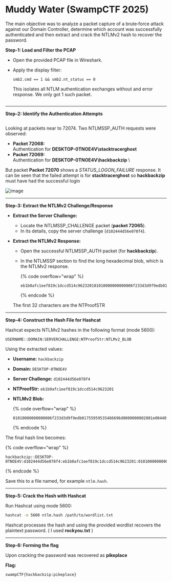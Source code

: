 # Muddy Water (SwampCTF 2025)

The main objective was to analyze a packet capture of a brute‑force attack against our Domain Controller, determine which account was successfully authenticated and then extract and crack the NTLMv2 hash to recover the password.

**Step‑1: Load and Filter the PCAP**

* Open the provided PCAP file in Wireshark.
*   Apply the display filter:

    ```
    smb2.cmd == 1 && smb2.nt_status == 0
    ```

    This isolates all NTLM authentication exchanges without and error response. We only got 1 such packet.

<figure><img src="https://github.com/user-attachments/assets/cee1e255-718b-4a36-bb6f-a618a7a9fe8a" alt=""><figcaption></figcaption></figure>

***

**Step‑2: Identify the Authentication Attempts**

<figure><img src="https://github.com/user-attachments/assets/78925b66-bd4c-42fc-8c44-5cbff96ee051" alt=""><figcaption></figcaption></figure>

Looking at packets near to 72074. Two NTLMSSP\_AUTH requests were observed:

* **Packet 72068:**\
  Authentication for **DESKTOP-0TNOE4V\stacktracerghost**
* **Packet 72069:**\
  Authentication for **DESKTOP-0TNOE4V\hackbackzip** \\

But packet **Packet 72070** shows a _STATUS\_LOGON\_FAILURE_ response. It can be seen that the failed attempt is for **stacktracerghost** so **hackbackzip** must have had the successful login

![image](https://github.com/user-attachments/assets/b97faee1-8f56-4b94-b471-f8e771d9d229)

***

**Step‑3: Extract the NTLMv2 Challenge/Response**

* **Extract the Server Challenge:**
  * Locate the NTLMSSP\_CHALLENGE packet (**packet 72065**).
  * In its details, copy the server challenge (`d102444d56e078f4`).
*   **Extract the NTLMv2 Response:**

    * Open the successful NTLMSSP\_AUTH packet (for **hackbackzip**).
    *   In the NTLMSSP section to find the long hexadecimal blob, which is the NTLMv2 response.

        {% code overflow="wrap" %}
        ```
        eb1b0afc1eef819c1dccd514c962320101010000000000006f233d3d9f9edb01755959535466696d0000000002001e004400450053004b0054004f0050002d00300054004e004f0045003400560001001e004400450053004b0054004f0050002d00300054004e004f0045003400560004001e004400450053004b0054004f0050002d00300054004e004f0045003400560003001e004400450053004b0054004f0050002d00300054004e004f00450034005600070008006f233d3d9f9edb010900280063006900660073002f004400450053004b0054004f0050002d00300054004e004f004500340056000000000000000000
        ```
        {% endcode %}

    The first 32 characters are the NTProofSTR

***

**Step‑4: Construct the Hash File for Hashcat**

Hashcat expects NTLMv2 hashes in the following format (mode 5600):

```
USERNAME::DOMAIN:SERVERCHALLENGE:NTProofStr:NTLMv2_BLOB
```

Using the extracted values:

* **Username:** `hackbackzip`
* **Domain:** `DESKTOP-0TNOE4V`
* **Server Challenge:** `d102444d56e078f4`
* **NTProofStr:** `eb1b0afc1eef819c1dccd514c9623201`
*   **NTLMv2 Blob:**

    {% code overflow="wrap" %}
    ```
    01010000000000006f233d3d9f9edb01755959535466696d0000000002001e004400450053004b0054004f0050002d00300054004e004f0045003400560001001e004400450053004b0054004f0050002d00300054004e004f0045003400560004001e004400450053004b0054004f0050002d00300054004e004f0045003400560003001e004400450053004b0054004f0050002d00300054004e004f00450034005600070008006f233d3d9f9edb010900280063006900660073002f004400450053004b0054004f0050002d00300054004e004f004500340056000000000000000000
    ```
    {% endcode %}

The final hash line becomes:

{% code overflow="wrap" %}
```
hackbackzip::DESKTOP-0TNOE4V:d102444d56e078f4:eb1b0afc1eef819c1dccd514c9623201:01010000000000006f233d3d9f9edb01755959535466696d0000000002001e004400450053004b0054004f0050002d00300054004e004f0045003400560001001e004400450053004b0054004f0050002d00300054004e004f0045003400560004001e004400450053004b0054004f0050002d00300054004e004f0045003400560003001e004400450053004b0054004f0050002d00300054004e004f00450034005600070008006f233d3d9f9edb010900280063006900660073002f004400450053004b0054004f0050002d00300054004e004f004500340056000000000000000000
```
{% endcode %}

Save this to a file named, for example `ntlm.hash`.

***

**Step‑5: Crack the Hash with Hashcat**

Run Hashcat using mode 5600:

```bash
hashcat -m 5600 ntlm.hash /path/to/wordlist.txt
```

Hashcat processes the hash and using the provided wordlist recovers the plaintext password. ( I used **rockyou.txt** )

***

**Step‑6: Forming the flag**

Upon cracking the password was recovered as **pikeplace**

**Flag:**

`swampCTF{hackbackzip:pikeplace}`
